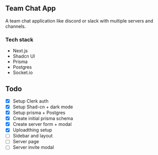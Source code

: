 ## Team Chat App

A team chat application like discord or slack with multiple servers and channels.

### Tech stack

* Next.js
* Shadcn UI
* Prisma
* Postgres
* Socket.io

## Todo

* [X] Setup Clerk auth
* [X] Setup Shad-cn + dark mode
* [X] Setup prisma + Postgres
* [X] Create initial prisma schema
* [X] Create server form + modal
* [X] Uploadthing setup
* [ ] Sidebar and layout
* [ ] Server page
* [ ] Server invite modal
